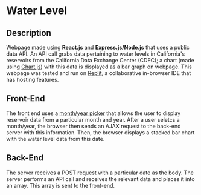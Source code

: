 # Water Level 

## Description
Webpage made using **React.js** and **Express.js/Node.js** that uses a public data API. An API call grabs data pertaining to water levels in California's reservoirs from the California Data Exchange Center (CDEC); a chart (made using [Chart.js](https://chartjs.org/)) with this data is displayed as a bar graph on webpage. This webpage was tested and run on [Replit](https://replit.com), a collaborative in-browser IDE that has hosting features.

## Front-End
The front end uses a [month/year picker](https://www.npmjs.com/package/react-month-year-picker) that allows the user to display reservoir data from a particular month and year. After a user seletcs a month/year, the browser then sends an AJAX request to the back-end server with this information. Then, the browser displays a stacked bar chart with the water level data from this date.

## Back-End
The server receives a POST request with a particular date as the body. The server performs an API call and receives the relevant data and places it into an array. This array is sent to the front-end.
